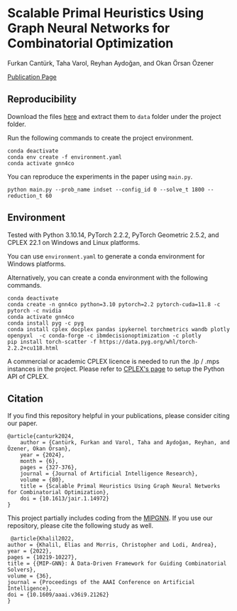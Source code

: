 # Scalable Primal Heuristics Using Graph Neural Networks for Combinatorial Optimization 

Furkan Cantürk, Taha Varol, Reyhan Aydoğan, and Okan Örsan Özener

[Publication Page](https://www.jair.org/index.php/jair/article/view/14972)

## Reproducibility
Download the files [here](https://drive.google.com/drive/folders/1zunn3_KcgXmiuvN3-y6Jihcr6QDKK1JC) and extract them to `data` folder under the project folder.

Run the following commands to create the project environment.

```
conda deactivate
conda env create -f environment.yaml
conda activate gnn4co
```

You can reproduce the experiments in the paper using `main.py`.

```
python main.py --prob_name indset --config_id 0 --solve_t 1800 --reduction_t 60
```


## Environment
Tested with Python 3.10.14, PyTorch 2.2.2, PyTorch Geometric 2.5.2, and CPLEX 22.1 on Windows and Linux platforms.

You can use `environment.yaml` to generate a conda environment for Windows platforms.

Alternatively, you can create a conda environment with the following commands.

```
conda deactivate
conda create -n gnn4co python=3.10 pytorch=2.2 pytorch-cuda=11.8 -c pytorch -c nvidia
conda activate gnn4co
conda install pyg -c pyg
conda install cplex docplex pandas ipykernel torchmetrics wandb plotly openpyxl  -c conda-forge -c ibmdecisionoptimization -c plotly
pip install torch-scatter -f https://data.pyg.org/whl/torch-2.2.2+cu118.html  
```

A commercial or academic CPLEX licence is needed to run the .lp / .mps instances in the project. Please refer to [CPLEX's page](https://www.ibm.com/docs/en/icos/22.1.1?topic=cplex-setting-up-python-api) to setup the Python API of CPLEX.


## Citation

If you find this repository helpful in your publications, please consider citing our paper.

```
@article{canturk2024,
    author = {Cantürk, Furkan and Varol, Taha and Aydoğan, Reyhan, and Özener, Okan Örsan},
    year = {2024},
    month = {6},
    pages = {327-376},
    journal = {Journal of Artificial Intelligence Research},
    volume = {80},
    title = {Scalable Primal Heuristics Using Graph Neural Networks for Combinatorial Optimization},
    doi = {10.1613/jair.1.14972}
}
```

This project partially includes coding from the [MIPGNN](https://github.com/lyeskhalil/mipGNN).
If you use our repository, please cite the following study as well.

```
 @article{Khalil2022,
author = {Khalil, Elias and Morris, Christopher and Lodi, Andrea},
year = {2022},
pages = {10219-10227},
title = {{MIP-GNN}: A Data-Driven Framework for Guiding Combinatorial Solvers},
volume = {36},
journal = {Proceedings of the AAAI Conference on Artificial Intelligence},
doi = {10.1609/aaai.v36i9.21262}
}
```
